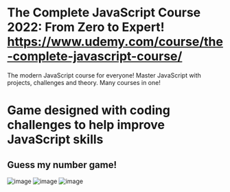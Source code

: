 # The Complete JavaScript Course 2022: From Zero to Expert! https://www.udemy.com/course/the-complete-javascript-course/ #
The modern JavaScript course for everyone! Master JavaScript with projects, challenges and theory. Many courses in one! 

# Game designed with coding challenges to help improve JavaScript skills #
## Guess my number game! ##

![image](https://user-images.githubusercontent.com/61083107/143581577-ae23b1af-2a4d-4b0a-b6bb-36f33fcee462.png)
![image](https://user-images.githubusercontent.com/61083107/143581742-04b65720-f4aa-47b7-a6d3-c11b2b54506d.png)
![image](https://user-images.githubusercontent.com/61083107/143581859-d68bcffa-1869-4b8e-a338-86cb871d5532.png)
